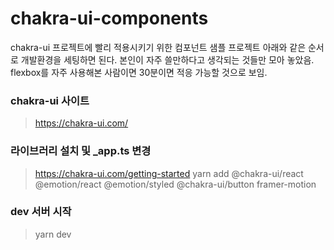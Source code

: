 # chakra-ui-components

chakra-ui 프로젝트에 빨리 적용시키기 위한 컴포넌트 샘플 프로젝트
아래와 같은 순서로 개발환경을 세팅하면 된다.
본인이 자주 쓸만하다고 생각되는 것들만 모아 놓았음.
flexbox를 자주 사용해본 사람이면 30분이면 적응 가능할 것으로 보임.

### chakra-ui 사이트

> https://chakra-ui.com/

### 라이브러리 설치 및 _app.ts 변경

> https://chakra-ui.com/getting-started
> yarn add @chakra-ui/react @emotion/react @emotion/styled @chakra-ui/button framer-motion

### dev 서버 시작

> yarn dev
